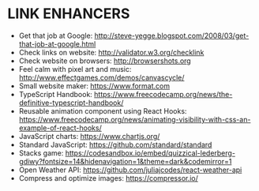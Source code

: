 # LINK ENHANCERS

- Get that job at Google: http://steve-yegge.blogspot.com/2008/03/get-that-job-at-google.html
- Check links on website: http://validator.w3.org/checklink
- Check website on browsers: http://browsershots.org
- Feel calm with pixel art and music: http://www.effectgames.com/demos/canvascycle/
- Small website maker: https://www.format.com
- TypeScript Handbook: https://www.freecodecamp.org/news/the-definitive-typescript-handbook/
- Reusable animation component using React Hooks: https://www.freecodecamp.org/news/animating-visibility-with-css-an-example-of-react-hooks/
- JavaScript charts: https://www.chartjs.org/
- Standard JavaScript: https://github.com/standard/standard
- Stacks game: https://codesandbox.io/embed/quizzical-lederberg-gdiwy?fontsize=14&hidenavigation=1&theme=dark&codemirror=1
- Open Weather API: https://github.com/juliajcodes/react-weather-api
- Compress and optimize images: https://compressor.io/
